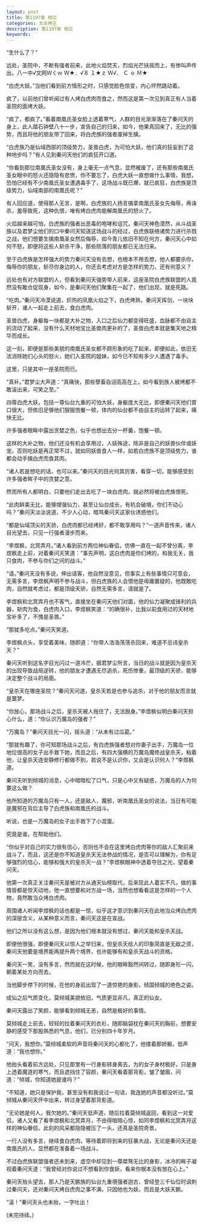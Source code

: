 ```yaml
---
layout: post
title: 第1197章 相见
categories: 太古神王
description: 第1197章 相见
keywords:
---
```


“生什么了？”

远处，圣院中，不断有强者前来，此地火焰焚天，烈焰光芒扶摇而上，有惨叫声传出。八一中√文网Ｗくｗ Ｗ★．√８ １★ｚ Ｗ√． Ｃ ｏ Ｍ★

“白虎大妖。”当他们看到前方情形之时，只感觉脸色惊变，内心怦然跳动着。

疯了，以前他们曾听闻过有人烤白虎肉而食之，然而这是第一次见到真正有人当着圣院的面烤大妖。

“疯了，都疯了。”看着南凰氏圣女脸上透着寒气，人群的目光渐渐落在了秦问天的身上，此人踏石钟壁八十一步，宣告自己的归来，如今，他果真回来了，无比的强势，而且将他的朋友带了回来，将白虎族的强者废掉生擒。

“白虎族乃是仙域西部的顶级势力，圣兽白虎，为可怕大妖，他们真的狂妄到了这种地步吗？”有人见到秦问天他们的疯狂开口道。

“你看到那位南凰氏圣女没有，身上毫无一点气息，显然被废了，还有那些南凰氏圣女眼中的怒火还隐隐有悲愤，你不要忘了，白虎大妖一直想做什么事情，我想，恐怕已经有不少南凰氏圣女遭遇毒手了，这场战斗既已爆，就已疯狂，白虎族是顶级势力，仙域南部的南凰氏呢？”

有人回应道，使得那人无言，是啊，白虎族的人扬言擒拿南凰氏圣女先侮辱，再诛杀，羞辱致死，这种仇恨，唯有烤白虎肉能解南凰氏的怒火了。

火焰越来越可怕，白虎族的强者出恶毒的咆哮和诅咒，秦问天神色漠然，从斗战圣族以及君梦尘他们的口中秦问天知道这场战斗的经过，白虎族联络诸势力进行杀戮之战，他们想要生擒南凰圣女然后侮辱，如今青儿依旧不知在何方，秦问天心中如何不怒，即便将这些人斩杀干净，那些陨落的朋友都已无法归来。

至于白虎族是怎样强大的势力秦问天没有去想，也根本不用去想，他人都要杀你，侮辱你的朋友，斩尽你身边的人，你还去考虑对方是怎样的势力，还有何意义？

远处也有对方联盟的人，但看到秦问天强势带人前来，这座圣院白虎族联盟的人竟然没有敢仓促现身，如今，是秦问天他们聚集在一起了，他们出现，就是死路。

“吃肉。”秦问天冷漠说道，炽热的凤凰火焰之下，白虎烤熟，秦问天挥剑，一块块斩开，诸人一起走上前去，食白虎肉。

圣兽白虎，身躯每一块都是大补之物，入口之后仙力都变得旺盛，血脉都不由自主的流动了起来，没有什么天材地宝比圣兽肉更补的了，圣兽白虎本就是集天地之精华而成长。

这一刻，即便是那些美貌的南凰氏圣女都不顾形象的吃了起来，即便如此，依旧无法消除她们心头的怒火，她们入圣院的姐妹，如今已不知有多少人遭遇了毒手。

这里，只是其中一座圣院而已。

“真补。”君梦尘大声道：“真痛快，那些孽畜自诩高高在上，如今看到族人被烤都不敢滚出来，可笑之至。”

四尊白虎大妖，包括一尊仙台九重的可怕大妖，身躯庞大无比，即便秦问天他们胃口很大，但依旧足够他们狠狠饱餐一顿，体内的仙台都不由自主的运转了起来，痛快无比。

许多强者眼眸中露出贪婪之色，似乎也想出去分一杯羹，饱餐一顿。

这样的大补之物，他们还没有机会享用过，人妖殊途，除非是自己的妖兽伙伴或妖宠，否则吃妖是再正常不过，就如同妖兽食人一样，如若白虎族不是顶级势力，谁都会动手擒白虎而食其肉。

“诸人若是想吃的话，也可以来。”秦问天的目光何其厉害，看穿一切，能够感受到许多强者眸子中的贪婪之意。

然而所有人都明白，只要他们走出去吃了一块白虎肉，就必然将被白虎族恨死。

“此肉鲜美无比，能够增强仙力，甚至让仙台成长，有机会破境，你们不动心吗？”秦问天淡淡说道，不少人心动，暗骂秦问天这家伙诱惑他们。

“都是仙域顶尖的天骄，白虎肉都已经烤好，都不敢享用吗？”一道声音传来，诸人目光望去，只见一行强者漫步而来。

“李煜枫，北冥弄月。”诸人看到前方两位神仙眷侣，仿佛一直在一起不曾分离，李煜枫走上前，对着秦问天笑道：“事先声明，这白虎肉是你们烤的，和我无关，我只食肉，不参与你们之间的战斗。”

“请。”秦问天没有多说，伸出请客，他自然没意见，但事实上有些事情只可意会，无需多言，李煜枫声明不参与战斗，但白虎族的人会恨他是毋庸置疑的，他既敢吃肉，自然就考虑过，都是顶级天骄，自然无需多言，请就是了。

李煜枫和北冥弄月也不客气，直接坐在秦问天他们对面，他的仙力凝聚成锋利的兵器，斩肉为食，白虎肉入口，李煜枫笑道：“的确很补，比我以前食用过的天材地宝补多了，不愧是圣兽。”

“那就多吃点。”秦问天笑道。

李煜枫点头，享受着美味，随即道：“你带人浩浩荡荡杀回来，难道不忌讳皇杀天？”

秦问天听到这名字目光闪过一道冷芒，据君梦尘所言，当日的战斗就是因为皇杀天的出现导致战局逆转，他的朋友才遭遇无尽追杀，死伤惨重，最顶级的天骄，能够决定整个战斗的局面。

“皇杀天在哪座圣院？”秦问天问道，皇杀天若是也参与追杀，对于他的朋友而言就是噩梦。

“你放心，那场战斗之后，皇杀天被人拖住了，无法脱身。”李煜枫似明白秦问天担心什么，道：“你认识万魔岛的强者？”

“万魔岛？”秦问天目光一闪，摇头道：“从未有过瓜葛。”

“那就有趣了，你可知那场战斗之后，有白虎族强者想对你妻子出手，万魔岛一位地位很高的女子出手救下她，而且之后，有四大强横的万魔岛魔修战皇杀天，粘着他，让皇杀天连安静修行都做不到，若说不是认识你，又会是认识何人？”李煜枫道。

秦问天听到倾城的消息，心中暗暗松了口气，只是心中又有疑惑，万魔岛的人为何要这么做？

他所知道的万魔岛只有一人，还是敌人，魔邪，听南凰氏圣女的说法，当日有可能是魔邪在背后主导了白虎族和南凰氏的战斗。

听说，也是一万魔岛的女子出手救下了小混蛋。

究竟是谁，在帮助他们。

“你似乎对自己的实力很有信心，否则也不会在这里烤白虎肉等你的敌人汇聚前来战斗了，而且，这还是你不知道皇杀天无法参战的情况，是否可以理解为，你有足够强烈的信心，能够和强大的皇杀天一战？”李煜枫眼神中透着夺目之光，望着秦问天。

他第一次真正关注秦问天是被对方从通天仙榜取代，后来现此人着实不凡，做的事情皆都是惊天动地，他一直想要和对方战一场，当然也想看看这是怎样的一个人物，竟然敢当众烤白虎肉。

周围诸人听闻李煜枫的话也都是一惊，似乎这才意识到秦问天在此地当众烤白虎肉的深层含义，从某种意义而言，秦问天这是在宣战。

他们之所以没有这么想，是因为他们根本就没有想过，秦问天能和皇杀天战。

即便他很强，即便秦问天以惊人之举归来，但皇杀天给人的印象简直是无敌之资，秦问天他要是境界能再提升两个境界，也许能够有和皇杀天战斗的资格。

秦问天一笑，没有多言，然而就在这时候，他的眼眸豁然间转过，随即身形一闪，朝着某处方向而去。

当他脚步停下的时候，在他的身前出现了一道惊艳的身影，倾国倾城的绝色之姿。

成仙之后气质变化，莫倾城美貌依旧，气质更显非凡，真正的仙女。

秦问天露出了笑颜，能够看到倾城无恙，自然是极好的事情。

莫倾城走上前去，轻轻的拉着秦问天的衣衫，随即脑袋枕在秦问天的胸前，想要安静的感受下那股熟悉的气息，他们，已分别四十年岁月。

“问天，我想你。”莫倾城柔软的声音将秦问天的心都化了，他搂着那娇躯，低声道：“我也想你。”

他抬头看着前方远处，只见那里有一行身影转身离去，为的女子身材极好，只是身上透着魔道的寒气，而且遮挡住了容颜，秦问天看着那背影，皱了皱眉，问道：“倾城，你知道她是谁吗？”

“不知道，她只是保护我，甚至没有和我说过一句话，我连她的声音都没听过。”莫倾城从秦问天怀中出来，转过身望着那背影道。

“无论她是何人，我欠她的。”秦问天低声道，随后拉着莫倾城返回，看到这一对爱侣，诸人又看了看李煜枫和北冥弄月，不由得暗暗心惊，如同李煜枫和北冥弄月这样的神仙眷侣，此刻的风采都隐隐被压了一头，还真是圣院奇景。

一行人没有多言，继续食白虎肉，等待着即将到来的狂暴大战，无论是秦问天还是南凰氏的人，显然都在准备着一场战斗。

不过白虎族联盟强者还未到来，虚空中却见到一尊桀骜无比的身影，冰冷的眸子凝视着秦问天道：“我曾经对你说过不想看到你食妖，看来你根本没有放在心上。”

秦问天抬头望去，那人乃是天鹏族的仙台九重境强者迦古，曾经登三千仙位时讽刺过秦问天，还对秦问天烤白虎肉之事不满，只因他也为妖，而且是大妖天鹏。

“滚！”秦问天头也未抬，一字吐出！

(未完待续。)
